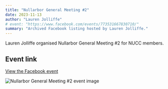 ```yaml
---
title: "Nullarbor General Meeting #2"
date: 2023-11-13
author: "Lauren Jolliffe"
# event: "https://www.facebook.com/events/773531667830710/"
summary: "Archived Facebook listing hosted by Lauren Jolliffe."
---
```

Lauren Jolliffe organised Nullarbor General Meeting #2 for NUCC members.

## Event link

[View the Facebook event](https://www.facebook.com/events/773531667830710/)

![Nullarbor General Meeting #2 event image](/trip/event-images/20231113_nullarbor_general_meeting_2.jpg)
